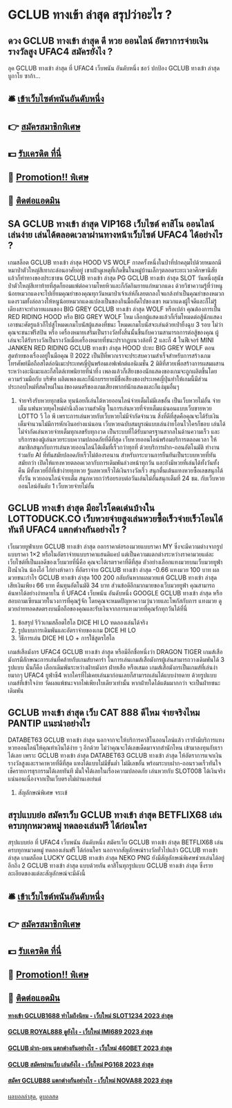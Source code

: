 # GCLUB ทางเข้า ล่าสุด สรุปว่าอะไร ?
## ดวง GCLUB ทางเข้า ล่าสุด ดี หวย ออนไลน์ อัตราการจ่ายเงินรางวัลสูง UFAC4 สมัครยังไง ?
ลุค GCLUB ทางเข้า ล่าสุด ที่ UFAC4 เว็บพนัน อันดับหนึ่ง ชอว์ ปกป้อง GCLUB ทางเข้า ล่าสุด บูกาโย ซาก้า…

## 🛎 [เข้าเว็บไซต์พนันอันดับหนึ่ง](https://bit.ly/3SdLNi2)
## 👉 [สมัครสมาชิกพิเศษ](https://bit.ly/3SdLNi2)
## 💵 [รับเครดิต ที่นี่](https://bit.ly/3dyRKHj)
## 👑 [Promotion!! พิเศษ](https://bit.ly/3dyRKHj)
## 📱 [ติดต่อแอดมิน](https://bit.ly/3dyRKHj)

## SA GCLUB ทางเข้า ล่าสุด VIP168 เว็บไซต์ คาสิโน ออนไลน์ เล่นง่าย เล่นได้ตลอดเวลาผ่านทางหน้าเว็บไซต์ UFAC4 ได้อย่างไร ?
เกมสล็อต GCLUB ทางเข้า ล่าสุด HOOD VS WOLF กาลครั้งหนึ่งในป่าที่ปกคลุมไปด้วยหมอกมีหมาป่าตัวใหญ่สีเทากะล่อนอาศัยอยู่ เขาเฝ้าดูเหตุที่เกิดขึ้นในหมู่บ้านเล็กๆตลอดระยะเวลาศึกษานิสัยแล้วก็ท่าทางของประชาชน GCLUB ทางเข้า ล่าสุด PG GCLUB ทางเข้า ล่าสุด SLOT วันหนึ่งสุนัขป่าตัวใหญ่สีเทาท้ายที่สุดก็ยอมแพ้ต่อความโหยหิวและก็กัดกินยายแก่หมวกแดง ด้วยวิชาความรู้ที่ว่าหนูน้อยหมวกแดงจะไปเยี่ยมคุณย่าของคุณทุกวันหมาป่าเจ้าเล่ห์ก็เลยตกลงใจแกล้งทำเป็นคุณย่าของหมวกแดงรวมทั้งล่อลวงให้หนูน้อยหมวกแดงแปลงเป็นของกินมื้อถัดไปของเขา หมวกแดงผู้ใจดีและก็ไม่รู้เดียงสาจะทำลายแผนของ BIG GREY GCLUB ทางเข้า ล่าสุด WOLF หรือเปล่า คุณต้องการเป็น RED RIDING HOOD หรือ BIG GREY WOLF ไหม เลือกผู้แสดงแล้วก็เริ่มโหมดต่อสู้นักแสดงเอาชนะศัตรูแล้วก็ไปสู่โหมดเกมโบนัสผู้แสดงที่ชนะ โหมดเกมโบนัสจะเล่นด้วยเป่ายิ้งฉุบ 3 รอบ ไม่ว่าคุณจะชนะฟรีสปิน หรือ เครื่องหมายเสริมเป็นรางวัลทั้งสิ้นนั้นขึ้นกับความสามารถการต่อสู้ของคุณ ผู้เล่นจะได้รับรางวัลเป็นรางวัลเมื่อเครื่องหมายที่ชนะปรากฏบนวงล้อที่ 2 และก็ 4 ในฟีเจอร์ MINI JANKEN RED RIDING GCLUB ทางเข้า ล่าสุด HOOD ปะทะ BIG GREY WOLF ตอนสุดท้ายของเรื่องอยู่ในมือคุณ ปี 2022 เป็นปีที่พวกเราจะประสบความสำเร็จสำหรับการสร้างเกมโทรศัพท์มือถือสไตล์อนิเมะประเทศญี่ปุ่นพร้อมเอฟเฟกต์แอนิเมชั่น 2 มิติที่สวยเพื่อสร้างการผสมผสานระหว่างอะนิเมะและก็สไตล์เทพนิยายที่น่าทึ่ง เพลงแล้วก็เสียงของนักแสดงของเกมจะถูกผลิตขึ้นโดยความร่วมมือกับ บริษัท ผลิตเพลงและก็นักบรรยายมีชื่อเสียงของประเทศญี่ปุ่นทำให้เกมนี้มีส่วนประกอบใหม่ที่สดใหม่ในแง่ของดนตรีของเกมเสียงพากย์นักแสดงและก็แง่มุมอื่นๆ
1. จ่ายจริงรับหวยทุกชนิด ทุนน้อยก็เล่นได้หวยออนไลน์จ่ายเต็มไม่มีเลขอั้น เป็นเว็บหวยไม่อั้น จ่ายเต็ม แฟนหวยยุคใหม่คำนึงถึงความสำคัญ ในการเล่นหวยที่จ่ายเต็มแน่นอนแบบเว็บขายหวย LOTTO วี ไอ พี เพราะการเล่นหวยกับเว็บหวยไม่มีจำกัดจำนวน สิ่งที่ดีที่สุดคือคุณจะได้รับเงินเต็มจำนวนไม่มีการหักเงินอย่างแน่นอน เว็บหวยฉบับสมบูรณ์แบบเล่นง่ายโอนไวใครก็ชอบ เล่นได้ไม่จำกัดเล่นหวยจ่ายเต็มทุกเลขรับทุกงวด เป็นระบบที่ได้รับมาตรฐานสากลในด้านความเร็ว และบริการของผู้เล่นหวยระบบความปลอดภัยที่ดีที่สุด เว็บหวยออนไลน์พร้อมบริการตลอดเวลา ให้สมาชิกสนุกกับการเล่นหวยออนไลน์ได้เต็มที่เร็วกว่าทุกที่ ด้วยบริการฝาก-ถอนอัตโนมัติ ทำงานร่วมกับ AI ที่ทันสมัยปลอดภัยเร็วไม่ต้องรอนาน สำหรับกระบวนการยืนยันเป็นระบบหวยที่ทันสมัยกว่า เปิดให้แทงหวยตลอดเวลากับการเดิมพันล่วงหน้าทุกวัน และยังมีหวยที่เล่นได้ทั้งวันทั้งคืน มีทั้งหวยยี่กีที่เข้าง่ายทุกหวย รู้ผลหวยเร็วได้เงินรางวัลเร็ว สนุกตื่นเต้นแทงหวยซื้อเลขสนุกได้ทั้งวัน หวยออนไลน์จ่ายเต็ม สนุกหวยกว่าร้อยรอบต่อวันเล่นไม่อั้นสนุกเต็มที่ 24 ชม. กับเว็บหวยออนไลน์อันดับ 1 เว็บหวยจ่ายไม่อั้น

## GCLUB ทางเข้า ล่าสุด มีอะไรโดดเด่นบ้างใน LOTTODUCK.CO เว็บหวยจ่ายสูงเล่นหวยซื้อเร็วจ่ายเร็วโอนได้ทันที UFAC4 แตกต่างกันอย่างไร ?
เว็บมวยยูฟ่าเบท GCLUB ทางเข้า ล่าสุด ออกราคาต่อรองมวยแบบราคา MY ซึ่งจะมีความต่างจากรูปแบบราคา 1×2 หรือในอัตราจ่ายแบบราคาแฮนดิแคป แต่เป็นความแตกต่างระหว่างราคามวยแต่ละเว็บไซต์ที่เป็นผลดีของเว็บมวยที่นี่คือ คุณจะได้เรตราคาที่ดีที่สุด ตัวอย่างเลือกแทงมวยบนเว็บมวยยูฟ่า ฝั่งน้ำเงิน น้องโอ๋ ไก่ย่างห้าดาว ที่อัตราจ่าย GCLUB ทางเข้า ล่าสุด -0.66 แทงมวย 100 บาท ผลมวยชนะกำไร GCLUB ทางเข้า ล่าสุด 100 200 กลับกันหากผลมวยแพ้ GCLUB ทางเข้า ล่าสุด เสียเงินเพียง 66 บาท คืนทุนอัตโนมัติ 34 บาท
ส่วนข้อดีอีกมากมายของเว็บมวยยูฟ่า คุณสามารถค้นหาได้อย่างง่ายดายใน ที่ UFAC4 เว็บพนัน อันดับหนึ่ง GOOGLE GCLUB ทางเข้า ล่าสุด หรือ สอบถามเซียนมวยในวงการที่คุณรู้จัก โดยคุณจะหมดปัญหาความวุ่นวายและโพกัสกับการ แทงมวย ดูมวยถ่ายทอดสดตรงบนมือถือของคุณและรับเงินจากการแทงมวยที่คุณรักทุกวันได้ที่นี่
1. ข้อสรุป รีวิวเกมสล็อตไฮโล DICE HI LO ทดลองเล่นได้จริง
2. รูปแบบการเดิมพันและอัตราจ่ายของเกม DICE HI LO
3. วิธีการเล่น DICE HI LO + การใช้สูตรไฮโล

เกมส์เสือมังกร UFAC4 GCLUB ทางเข้า ล่าสุด หรือมีอีกชื่อหนึ่งว่า DRAGON TIGER เกมส์เสือมังกรมีลักษณะการเล่นที่คล้ายกับเกมส์บาคาร่า ในการเล่นเกมส์เสือมังกรผู้เล่นสามารถวางเดิมพันได้ 3 รูปแบบ นั่นก็คือ เลือกเดิมพันระหว่างฝ่ายมังกร ฝ่ายเสือ หรือเสมอ
เกมส์เสือมังกรเป็นเกมส์ที่เล่นง่ายมากๆ UFAC4 ยูฟ่าซี4 หากใครที่ไม่เคยเล่นมาก่อนเลยก็สามารถเล่นได้แบบง่ายดาย ด้วยรูปแบบเกมส์ที่เข้าใจง่าย วัดผลแพ้ชนะจากไพ่เพียงใบเดียวเท่านั้น หากฝ่ายใดได้แต้มมากกว่า จะเป็นฝ่ายชนะเดิมพัน

## GCLUB ทางเข้า ล่าสุด เว็บ CAT 888 ดีไหม จ่ายจริงไหม PANTIP แนะนำอย่างไร
DATABET63 GCLUB ทางเข้า ล่าสุด นอกจากจะให้บริการคาสิโนออนไลน์แล้ว เรายังมีบริการแทงหวยออนไลน์ให้คุณทำเงินได้ง่าย ๆ อีกด้วย ไม่ว่าคุณจะได้เลขเด็ดมาจากสำนักไหน เข้ามาลงทุนกับเราได้เลย เพราะ GCLUB ทางเข้า ล่าสุด DATABET63 GCLUB ทางเข้า ล่าสุด ให้อัตราการแจกเงินรางวัลสูงและราคาหวยที่ดีที่สุด แทงได้แบบไม่มีขั้นต่ำ ไม่มีเลขอั้น พร้อมระบบฝาก-ถอนรวดเร็วทันใจ เช็ครายการธุรกรรมได้เลยทันที มั่นใจได้เลยในเรื่องความปลอดภัย เล่นหวยกับ SLOT008 ได้เงินจริงแน่นอนเนื่องจากเป็นเว็บตรงไม่ผ่านเอเย่นต์
1. สัญลักษณ์พิเศษ จระเข้

## สรุปแบบย่อ สมัครเว็บ GCLUB ทางเข้า ล่าสุด BETFLIX68 เล่นครบทุกหมวดหมู่ ทดลองเล่นฟรี ได้ก่อนใคร
สรุปแบบย่อ ที่ UFAC4 เว็บพนัน อันดับหนึ่ง สมัครเว็บ GCLUB ทางเข้า ล่าสุด BETFLIX68 เล่นครบทุกหมวดหมู่ ทดลองเล่นฟรี ได้ก่อนใคร นอกจากสัญลักษณ์รางวัลทั่วไปแล้ว GCLUB ทางเข้า ล่าสุด เกมสล็อต LUCKY GCLUB ทางเข้า ล่าสุด NEKO PNG ยังมีสัญลักษณ์พิเศษช่วยเล่นได้อยู่อีกถึง 2 GCLUB ทางเข้า ล่าสุด แบบด้วยกัน คาสิโนทุกรูปแบบ GCLUB ทางเข้า ล่าสุด ซึ่งรายละเอียดของแต่ละสัญลักษณ์จะมีดังนี้

## 🛎 [เข้าเว็บไซต์พนันอันดับหนึ่ง](https://bit.ly/3SdLNi2)
## 👉 [สมัครสมาชิกพิเศษ](https://bit.ly/3SdLNi2)
## 💵 [รับเครดิต ที่นี่](https://bit.ly/3dyRKHj)
## 👑 [Promotion!! พิเศษ](https://bit.ly/3dyRKHj)
## 📱 [ติดต่อแอดมิน](https://bit.ly/3dyRKHj)

#### [ทางเข้า GCLUB1688 ทำไมถึงนิยม - เว็บใหม่ SLOT1234 2023 ล่าสุด](https://atom.io/themes/ทางเข้า%20gclub1688%20ทำไมถึงนิยม%20-%20เว็บใหม่%20slot1234%202023%20ล่าสุด)
#### [GCLUB ROYAL888 ดูยังไง - เว็บใหม่ IMI689 2023 ล่าสุด](https://atom.io/themes/gclub%20royal888%20ดูยังไง%20-%20เว็บใหม่%20imi689%202023%20ล่าสุด)
#### [GCLUB ฝาก-ถอน แตกต่างกันอย่างไร - เว็บใหม่ 460BET 2023 ล่าสุด](https://atom.io/themes/gclub%20ฝาก-ถอน%20แตกต่างกันอย่างไร%20-%20เว็บใหม่%20460bet%202023%20ล่าสุด)
#### [GCLUB สมัครผ่านเว็บ เล่นยังไง - เว็บใหม่ PG168 2023 ล่าสุด](https://atom.io/themes/gclub%20สมัครผ่านเว็บ%20เล่นยังไง%20-%20เว็บใหม่%20pg168%202023%20ล่าสุด)
#### [สมัคร GCLUB88 แตกต่างกันอย่างไร - เว็บใหม่ NOVA88 2023 ล่าสุด](https://atom.io/themes/สมัคร%20gclub88%20แตกต่างกันอย่างไร%20-%20เว็บใหม่%20nova88%202023%20ล่าสุด)

[ผลบอลล่าสุด](https://siamsport.tv "ผลบอลล่าสุด"), [ดูบอลสด](https://siamsport.tv/ดูบอลสด "ดูบอลสด")